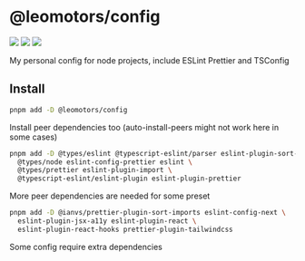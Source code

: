# @leomotors/config

[![](https://img.shields.io/npm/v/@leomotors/config.svg?maxAge=3600)](https://www.npmjs.com/package/@leomotors/config)
[![](https://img.shields.io/npm/dt/@leomotors/config.svg?maxAge=3600)](https://www.npmjs.com/package/@leomotors/config)
[![](https://github.com/Leomotors/node-config/actions/workflows/test.yml/badge.svg)](https://github.com/Leomotors/node-config/actions)

My personal config for node projects, include ESLint Prettier and TSConfig

## Install

```bash
pnpm add -D @leomotors/config
```

Install peer dependencies too (auto-install-peers might not work here in some cases)

```bash
pnpm add -D @types/eslint @typescript-eslint/parser eslint-plugin-sort-destructure-keys \
  @types/node eslint-config-prettier eslint \
  @types/prettier eslint-plugin-import \
  @typescript-eslint/eslint-plugin eslint-plugin-prettier
```

More peer dependencies are needed for some preset

```bash
pnpm add -D @ianvs/prettier-plugin-sort-imports eslint-config-next \
  eslint-plugin-jsx-a11y eslint-plugin-react \
  eslint-plugin-react-hooks prettier-plugin-tailwindcss
```

Some config require extra dependencies
